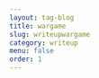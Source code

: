 ```yaml
---
layout: tag-blog
title: wargame
slug: writeupwargame
category: writeup
menu: false
order: 1
---
```

